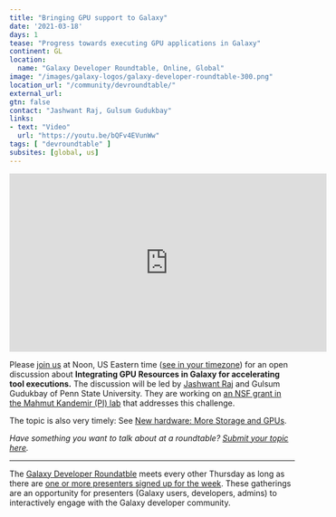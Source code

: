 ```yaml
---
title: "Bringing GPU support to Galaxy"
date: '2021-03-18'
days: 1
tease: "Progress towards executing GPU applications in Galaxy"
continent: GL
location:
  name: "Galaxy Developer Roundtable, Online, Global"
image: "/images/galaxy-logos/galaxy-developer-roundtable-300.png"
location_url: "/community/devroundtable/"
external_url:
gtn: false
contact: "Jashwant Raj, Gulsum Gudukbay"
links:
- text: "Video"
  url: "https://youtu.be/bQFv4EVunWw"
tags: [ "devroundtable" ]
subsites: [global, us]
---
```


<iframe width="560" height="315" src="https://www.youtube-nocookie.com/embed/bQFv4EVunWw" frameborder="0" allow="accelerometer; autoplay; encrypted-media; gyroscope; picture-in-picture" allowfullscreen></iframe>

Please [join us](https://psu.zoom.us/j/92752763386) at Noon, US Eastern time ([see in your timezone](https://www.timeanddate.com/worldclock/fixedtime.html?msg=Galaxy+Developer+Roundtable&iso=20210318T12&p1=179&ah=1)) for an open discussion about **Integrating GPU Resources in Galaxy for accelerating tool executions.** The discussion will be led by [Jashwant Raj](http://www.cse.psu.edu/~jqg5490/) and Gulsum Gudukbay of Penn State University. They are working on [an NSF grant in the Mahmut Kandemir (PI) lab](https://news.psu.edu/story/598806/2019/11/18/research/computer-science-and-engineering-professor-receives-35m-nsf-grant) that addresses this challenge.

The topic is also very timely: See [New hardware: More Storage and GPUs](https://galaxyproject.eu/posts/2020/11/17/new-compute-nodes/).


*Have something you want to talk about at a roundtable? [Submit your topic here](https://bit.ly/gxdevroundtablepresent).*

---

The [Galaxy Developer Roundatble](/community/devroundtable/) meets every other Thursday as long as there are [one or more presenters signed up for the week](https://bit.ly/gxdevroundtablepresent).  These gatherings are an opportunity for presenters (Galaxy users, developers, admins) to interactively engage with the Galaxy developer community.
